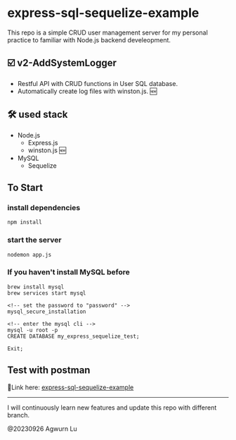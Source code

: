 # express-sql-sequelize-example

This repo is a simple CRUD user management server for my personal practice to familiar with Node.js backend develeopment.

## ☑️ v2-AddSystemLogger
- Restful API with CRUD functions in User SQL database.
- Automatically create log files with winston.js. 🆕

## 🛠️ used stack
- Node.js
  - Express.js
  - winston.js 🆕
- MySQL
  - Sequelize

## To Start

### install dependencies
```
npm install
```
### start the server
```
nodemon app.js
```

### If you haven't install MySQL before
```
brew install mysql
brew services start mysql

<!-- set the password to "password" -->
mysql_secure_installation

<!-- enter the mysql cli -->
mysql -u root -p
CREATE DATABASE my_express_sequelize_test;

Exit;
```

## Test with postman
🔗Link here: [express-sql-sequelize-example](https://www.postman.com/cryosat-geologist-48085018/workspace/formygithub/collection/25131724-5f2937db-0afc-42f8-a9d7-f4624fe906af?action=share&creator=25131724)



---
I will continuously learn new features and update this repo with different branch.

@20230926 Agwurn Lu
